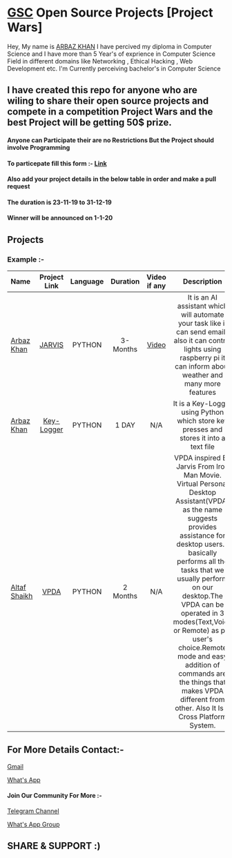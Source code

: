 # [GSC](https://www.youtube.com/channel/UCGYWLvjmBouSwjJIzeNDuzw/) Open Source Projects [Project Wars]

Hey,
 My name is [ARBAZ KHAN](https://arbazkhan4712.github.io/Contact.html) I have percived my diploma in Computer Science and I have more than 5 Year's of exprience in Computer Science Field in different domains like Networking , Ethical Hacking , Web Development etc. I'm Currently perceiving bachelor's in Computer Science
 
##  I have created this repo for anyone who are wiling to share their open source projects and compete in a competition Project Wars and the best Project will be getting 50$ prize.
  
  #### Anyone can Participate their are no Restrictions But the Project should involve Programming

  #### To particepate fill this form :- [Link](https://forms.gle/pRr8QVDUKYvVb4YM7)

  #### Also add your project details in the below table in order and make a pull request

  #### The duration is 23-11-19 to 31-12-19

 #### Winner will be announced on 1-1-20


## Projects

### Example :-

Name| Project Link | Language | Duration | Video if any| Description
:-- | :--: | :--: | :--: | :--: | :--:
[Arbaz Khan](https://github.com/Arbazkhan4712) | [JARVIS](https://github.com/Arbazkhan4712/JARVIS-AI) | PYTHON | 3-Months | [Video](https://www.youtube.com/watch?v=LPczI5RdfWM&list=PLjCWTCp8272hdCVmh7u73ZuNIVkKo_U7y) |It is an AI assistant which will automate your task like it can send emails also it can control lights using raspberry pi it can inform about weather and many more features
[Arbaz Khan](https://github.com/Arbazkhan4712) | [Key-Logger](https://github.com/Arbazkhan4712/Keylogger) | PYTHON | 1 DAY| N/A |It is a Key-Logger using Python which store key presses and stores it into a text file
[Altaf Shaikh](https://github.com/altaf99) | [VPDA](https://github.com/altaf99/Virtual-Personal-Desktop-Assistant) | PYTHON | 2 Months| N/A |VPDA inspired By Jarvis From Iron Man Movie. Virtual Personal Desktop Assistant(VPDA) as the name suggests provides assistance for desktop users.It basically performs all the tasks that we usually perform on our desktop.The VPDA can be operated in 3 modes(Text,Voice or Remote) as per user's choice.Remote mode and easy addition of commands are the things that makes VPDA different from other. Also It Is A Cross Platform System.



## For  More Details Contact:-

[Gmail](getsetcoding47@gmail.com)

[What's App](https://wa.me/+918788855641)


#### Join Our Community For More :- 

[Telegram Channel](https://t.me/joinchat/AAAAAEVqSOwkfrxUWytwXw)

[What's App Group](https://chat.whatsapp.com/Be7CtsGC5ofAvS4IZbJ36z)


## SHARE & SUPPORT :)
